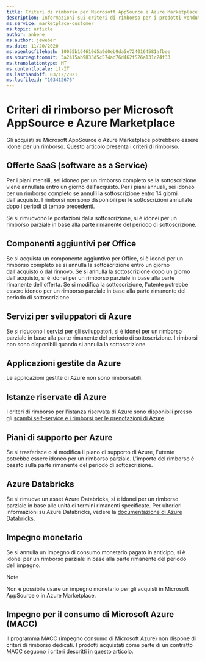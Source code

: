 ```yaml
---
title: Criteri di rimborso per Microsoft AppSource e Azure Marketplace
description: Informazioni sui criteri di rimborso per i prodotti venduti in Microsoft AppSource e in Azure Marketplace
ms.service: marketplace-customer
ms.topic: article
author: anbene
ms.author: jeweber
ms.date: 11/20/2020
ms.openlocfilehash: 10055b164610d5a9d0eb9da5e7240164581afbee
ms.sourcegitcommit: 3a2415ab9833d5c574ad76d462f526a131c24f33
ms.translationtype: MT
ms.contentlocale: it-IT
ms.lasthandoff: 03/12/2021
ms.locfileid: "103412676"
---
```

# <a name="refund-policies-for-microsoft-appsource-and-azure-marketplace"></a>Criteri di rimborso per Microsoft AppSource e Azure Marketplace

Gli acquisti su Microsoft AppSource o Azure Marketplace potrebbero essere idonei per un rimborso. Questo articolo presenta i criteri di rimborso.

## <a name="software-as-a-service-saas-offers"></a>Offerte SaaS (software as a Service)

Per i piani mensili, sei idoneo per un rimborso completo se la sottoscrizione viene annullata entro un giorno dall'acquisto. Per i piani annuali, sei idoneo per un rimborso completo se annulli la sottoscrizione entro 14 giorni dall'acquisto. I rimborsi non sono disponibili per le sottoscrizioni annullate dopo i periodi di tempo precedenti.

Se si rimuovono le postazioni dalla sottoscrizione, si è idonei per un rimborso parziale in base alla parte rimanente del periodo di sottoscrizione.

## <a name="office-add-ins"></a>Componenti aggiuntivi per Office

Se si acquista un componente aggiuntivo per Office, si è idonei per un rimborso completo se si annulla la sottoscrizione entro un giorno dall'acquisto o dal rinnovo.  Se si annulla la sottoscrizione dopo un giorno dall'acquisto, si è idonei per un rimborso parziale in base alla parte rimanente dell'offerta.  Se si modifica la sottoscrizione, l'utente potrebbe essere idoneo per un rimborso parziale in base alla parte rimanente del periodo di sottoscrizione.

## <a name="azure-developer-services"></a>Servizi per sviluppatori di Azure

Se si riducono i servizi per gli sviluppatori, si è idonei per un rimborso parziale in base alla parte rimanente del periodo di sottoscrizione. I rimborsi non sono disponibili quando si annulla la sottoscrizione.

## <a name="azure-managed-applications"></a>Applicazioni gestite da Azure

Le applicazioni gestite di Azure non sono rimborsabili.

## <a name="azure-reserved-instances"></a>Istanze riservate di Azure

I criteri di rimborso per l'istanza riservata di Azure sono disponibili presso gli [scambi self-service e i rimborsi per le prenotazioni di Azure](/azure/cost-management-billing/reservations/exchange-and-refund-azure-reservations).

## <a name="azure-support-plans"></a>Piani di supporto per Azure

Se si trasferisce o si modifica il piano di supporto di Azure, l'utente potrebbe essere idoneo per un rimborso parziale. L'importo del rimborso è basato sulla parte rimanente del periodo di sottoscrizione.

## <a name="azure-databricks"></a>Azure Databricks

Se si rimuove un asset Azure Databricks, si è idonei per un rimborso parziale in base alle unità di termini rimanenti specificate. Per ulteriori informazioni su Azure Databricks, vedere la [documentazione di Azure Databricks](/azure/databricks).

## <a name="monetary-commitment"></a>Impegno monetario

Se si annulla un impegno di consumo monetario pagato in anticipo, si è idonei per un rimborso parziale in base alla parte rimanente del periodo dell'impegno.

> [!NOTE]
> Non è possibile usare un impegno monetario per gli acquisti in Microsoft AppSource o in Azure Marketplace.

## <a name="microsoft-azure-consumption-commitment-macc"></a>Impegno per il consumo di Microsoft Azure (MACC)

Il programma MACC (impegno consumo di Microsoft Azure) non dispone di criteri di rimborso dedicati. I prodotti acquistati come parte di un contratto MACC seguono i criteri descritti in questo articolo.
